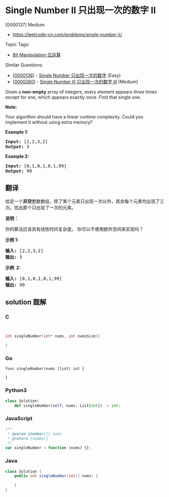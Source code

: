 # Single Number II 只出现一次的数字 II

[0000137] Medium

- https://leetcode-cn.com/problems/single-number-ii/

Topic Tags:

- [Bit Manipulation 位运算](https://leetcode-cn.com/tag/bit-manipulation/)

Similar Questions:

- [[0000136](https://leetcode-cn.com/problems/single-number/)] - [Single Number 只出现一次的数字](./0000136.single-number.md) (Easy)
- [[0000260](https://leetcode-cn.com/problems/single-number-iii/)] - [Single Number III 只出现一次的数字 III](./0000260.single-number-iii.md) (Medium)

Given a **non-empty** array of integers, every element appears _three_ times except for one, which appears exactly once. Find that single one.

**Note:**

Your algorithm should have a linear runtime complexity. Could you implement it without using extra memory?

**Example 1:**

<pre><strong>Input:</strong> [2,2,3,2]
<strong>Output:</strong> 3
</pre>

**Example 2:**

<pre><strong>Input:</strong> [0,1,0,1,0,1,99]
<strong>Output:</strong> 99</pre>

## 翻译

给定一个**非空**整数数组，除了某个元素只出现一次以外，其余每个元素均出现了三次。找出那个只出现了一次的元素。

**说明：**

你的算法应该具有线性时间复杂度。 你可以不使用额外空间来实现吗？

**示例 1:**

<pre><strong>输入:</strong> [2,2,3,2]
<strong>输出:</strong> 3
</pre>

**示例  2:**

<pre><strong>输入:</strong> [0,1,0,1,0,1,99]
<strong>输出:</strong> 99</pre>

## solution 题解

### C

```c


int singleNumber(int* nums, int numsSize){

}


```

### Go

```golang
func singleNumber(nums []int) int {

}
```

### Python3

```python
class Solution:
    def singleNumber(self, nums: List[int]) -> int:
```

### JavaScript

```javascript
/**
 * @param {number[]} nums
 * @return {number}
 */
var singleNumber = function (nums) {};
```

### Java

```java
class Solution {
    public int singleNumber(int[] nums) {

    }
}
```
